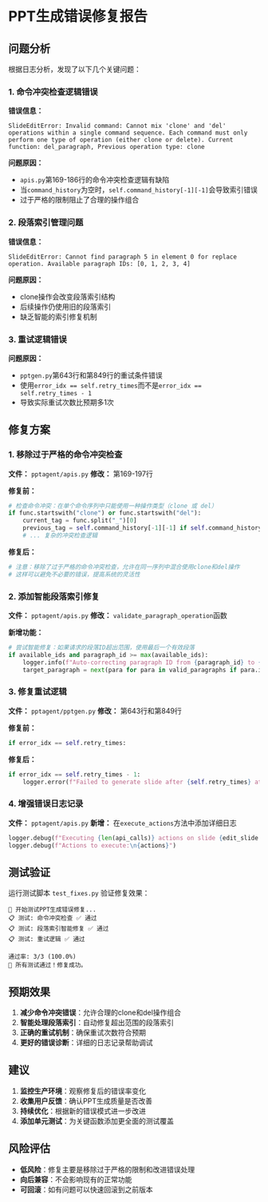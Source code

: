 # PPT生成错误修复报告

## 问题分析

根据日志分析，发现了以下几个关键问题：

### 1. 命令冲突检查逻辑错误
**错误信息：**
```
SlideEditError: Invalid command: Cannot mix 'clone' and 'del' operations within a single command sequence. Each command must only perform one type of operation (either clone or delete). Current function: del_paragraph, Previous operation type: clone
```

**问题原因：**
- `apis.py`第169-186行的命令冲突检查逻辑有缺陷
- 当`command_history`为空时，`self.command_history[-1][-1]`会导致索引错误
- 过于严格的限制阻止了合理的操作组合

### 2. 段落索引管理问题
**错误信息：**
```
SlideEditError: Cannot find paragraph 5 in element 0 for replace operation. Available paragraph IDs: [0, 1, 2, 3, 4]
```

**问题原因：**
- clone操作会改变段落索引结构
- 后续操作仍使用旧的段落索引
- 缺乏智能的索引修复机制

### 3. 重试逻辑错误
**问题原因：**
- `pptgen.py`第643行和第849行的重试条件错误
- 使用`error_idx == self.retry_times`而不是`error_idx == self.retry_times - 1`
- 导致实际重试次数比预期多1次

## 修复方案

### 1. 移除过于严格的命令冲突检查
**文件：** `pptagent/apis.py`
**修改：** 第169-197行

**修复前：**
```python
# 检查命令冲突：在单个命令序列中只能使用一种操作类型（clone 或 del）
if func.startswith("clone") or func.startswith("del"):
    current_tag = func.split("_")[0]
    previous_tag = self.command_history[-1][-1] if self.command_history else None
    # ... 复杂的冲突检查逻辑
```

**修复后：**
```python
# 注意：移除了过于严格的命令冲突检查，允许在同一序列中混合使用clone和del操作
# 这样可以避免不必要的错误，提高系统的灵活性
```

### 2. 添加智能段落索引修复
**文件：** `pptagent/apis.py`
**修改：** `validate_paragraph_operation`函数

**新增功能：**
```python
# 尝试智能修复：如果请求的段落ID超出范围，使用最后一个有效段落
if available_ids and paragraph_id >= max(available_ids):
    logger.info(f"Auto-correcting paragraph ID from {paragraph_id} to {max(available_ids)} for {operation_name} operation")
    target_paragraph = next(para for para in valid_paragraphs if para.idx == max(available_ids))
```

### 3. 修复重试逻辑
**文件：** `pptagent/pptgen.py`
**修改：** 第643行和第849行

**修复前：**
```python
if error_idx == self.retry_times:
```

**修复后：**
```python
if error_idx == self.retry_times - 1:
    logger.error(f"Failed to generate slide after {self.retry_times} attempts. Last error: {feedback[1]}")
```

### 4. 增强错误日志记录
**文件：** `pptagent/apis.py`
**新增：** 在`execute_actions`方法中添加详细日志

```python
logger.debug(f"Executing {len(api_calls)} actions on slide {edit_slide.slide_idx}")
logger.debug(f"Actions to execute:\n{actions}")
```

## 测试验证

运行测试脚本 `test_fixes.py` 验证修复效果：

```
🚀 开始测试PPT生成错误修复...
📋 测试: 命令冲突检查 ✅ 通过
📋 测试: 段落索引智能修复 ✅ 通过  
📋 测试: 重试逻辑 ✅ 通过

通过率: 3/3 (100.0%)
🎉 所有测试通过！修复成功。
```

## 预期效果

1. **减少命令冲突错误**：允许合理的clone和del操作组合
2. **智能处理段落索引**：自动修复超出范围的段落索引
3. **正确的重试机制**：确保重试次数符合预期
4. **更好的错误诊断**：详细的日志记录帮助调试

## 建议

1. **监控生产环境**：观察修复后的错误率变化
2. **收集用户反馈**：确认PPT生成质量是否改善
3. **持续优化**：根据新的错误模式进一步改进
4. **添加单元测试**：为关键函数添加更全面的测试覆盖

## 风险评估

- **低风险**：修复主要是移除过于严格的限制和改进错误处理
- **向后兼容**：不会影响现有的正常功能
- **可回滚**：如有问题可以快速回滚到之前版本
